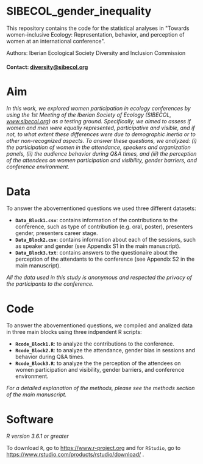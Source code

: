 # SIBECOL_gender_inequality
This repository contains the code for the statistical analyses in "Towards women-inclusive Ecology: Representation, behavior, and perception of women at an international conference".

Authors: Iberian Ecological Society Diversity and Inclusion Commission 

#### Contact: diversity@sibecol.org

# Aim
_In this work, we explored women participation in ecology conferences by using the 1st Meeting of the Iberian Society of Ecology (SIBECOL, www.sibecol.org) as a testing ground. Specifically, we aimed to assess if women and men were equally represented, participative and visible, and if not, to what extent these differences were due to demographic inertia or to other non-recognized aspects. To answer these questions, we analyzed: (i) the participation of women in the attendance, speakers and organization panels, (ii) the audience behavior during Q&A times, and (iii) the perception of the attendees on women participation and visibility, gender barriers, and conference environment._

# Data
To answer the abovementioned questions we used three different datasets: 

- __`Data_Block1.csv`__: contains information of the contributions to the conference, such as type of contribution (e.g. oral, poster), presenters gender, presenters career stage. 
- __`Data_Block2.csv`__: contains information about each of the sessions, such as speaker and gender (see Appendix S1 in the main manuscript). 
- __`Data_Block3.txt`__: contains answers to the questionaire about the perception of the attendants to the conference (see Appendix S2 in the main manuscript). 

_All the data used in this study is anonymous and respected the privacy of the participants to the conference._

# Code

To answer the abovementioned questions, we compiled and analized data in three main blocks using three indpendent R scripts: 

- __`Rcode_Block1.R`__: to analyze the contributions to the conference.
- __`Rcode_Block2.R`__: to analyze the attendance, gender bias in sessions and behavior during Q&A times.
- __`Rcode_Block3.R`__: to analyze the the perception of the attendees on women participation and visibility, gender barriers, and conference environment.

_For a detailed explanation of the methods, please see the methods section of the main manuscript._

# Software
_R version 3.6.1 or greater_

To download `R`, go to https://www.r-project.org and for `RStudio`, go to https://www.rstudio.com/products/rstudio/download/ .

